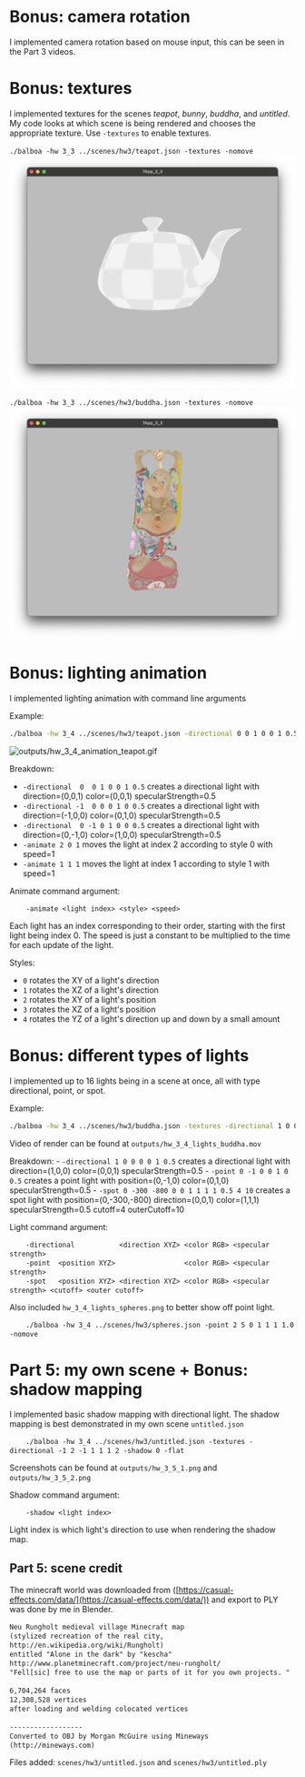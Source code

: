 # Bonus: camera rotation
I implemented camera rotation based on mouse input, this can be seen in the Part 3 videos.



# Bonus: textures
I implemented textures for the scenes *teapot*, *bunny*, *buddha*, and *untitled*. My code looks at which scene is being rendered and chooses the appropriate texture. Use `-textures` to enable textures.


`./balboa -hw 3_3 ../scenes/hw3/teapot.json -textures -nomove`
![outputs/hw_3_3_textures_teapot.png](outputs/hw_3_3_textures_teapot.png)

`./balboa -hw 3_3 ../scenes/hw3/buddha.json -textures -nomove`
![outputs/hw_3_3_textures_buddha.png](outputs/hw_3_3_textures_buddha.png)



# Bonus: lighting animation
I implemented lighting animation with command line arguments

Example:
```sh
./balboa -hw 3_4 ../scenes/hw3/teapot.json -directional 0 0 1 0 0 1 0.5 -directional -1 0 0 0 1 0 0.5 -directional 0 -1 0 1 0 0 0.5 -animate 2 0 1 -animate 1 1 1
```
![outputs/hw_3_4_animation_teapot.gif](outputs/hw_3_4_animation_teapot.gif)

Breakdown:
- `-directional  0  0 1 0 0 1 0.5` creates a directional light with direction=(0,0,1) color=(0,0,1) specularStrength=0.5
- `-directional -1  0 0 0 1 0 0.5` creates a directional light with direction=(-1,0,0) color=(0,1,0) specularStrength=0.5
- `-directional  0 -1 0 1 0 0 0.5` creates a directional light with direction=(0,-1,0) color=(1,0,0) specularStrength=0.5
- `-animate 2 0 1` moves the light at index 2 according to style 0 with speed=1
- `-animate 1 1 1` moves the light at index 1 according to style 1 with speed=1

Animate command argument:
```
    -animate <light index> <style> <speed>
```
Each light has an index corresponding to their order, starting with the first light being index 0. The speed is just a constant to be multiplied to the time for each update of the light.

Styles:
- `0` rotates the XY of a light's direction
- `1` rotates the XZ of a light's direction
- `2` rotates the XY of a light's position
- `3` rotates the XZ of a light's position
- `4` rotates the YZ of a light's direction up and down by a small amount



# Bonus: different types of lights
I implemented up to 16 lights being in a scene at once, all with type directional, point, or spot.

Example:
```sh
./balboa -hw 3_4 ../scenes/hw3/buddha.json -textures -directional 1 0 0 0 0 1 0.5 -animate 0 1 1 -point 0 -1 0 0 1 0 0.5 -animate 1 2 2 -spot 0 -300 -800 0 0 1 1 1 1 0.5 4 10 -animate 2 4 1 -nomove
```
Video of render can be found at `outputs/hw_3_4_lights_buddha.mov`

Breakdown:
    - `-directional 1 0 0 0 0 1 0.5` creates a directional light with direction=(1,0,0) color=(0,0,1) specularStrength=0.5
    - `-point 0 -1 0 0 1 0 0.5` creates a point light with position=(0,-1,0) color=(0,1,0) specularStrength=0.5
    - `-spot 0 -300 -800 0 0 1 1 1 1 0.5 4 10` creates a spot light with position=(0,-300,-800) direction=(0,0,1) color=(1,1,1) specularStrength=0.5 cutoff=4 outerCutoff=10

Light command argument:
```
    -directional           <direction XYZ> <color RGB> <specular strength>
    -point  <position XYZ>                 <color RGB> <specular strength>
    -spot   <position XYZ> <direction XYZ> <color RGB> <specular strength> <cutoff> <outer cutoff>
```

Also included `hw_3_4_lights_spheres.png` to better show off point light.
```
    ./balboa -hw 3_4 ../scenes/hw3/spheres.json -point 2 5 0 1 1 1 1.0 -nomove
```



# Part 5: my own scene  +  Bonus: shadow mapping
I implemented basic shadow mapping with directional light. The shadow mapping is best demonstrated in my own scene `untitled.json`
```
    ./balboa -hw 3_4 ../scenes/hw3/untitled.json -textures -directional -1 2 -1 1 1 1 2 -shadow 0 -flat
```
Screenshots can be found at `outputs/hw_3_5_1.png` and `outputs/hw_3_5_2.png`

Shadow command argument:
```
    -shadow <light index>
```
Light index is which light's direction to use when rendering the shadow map.


## Part 5: scene credit
The minecraft world was downloaded from ([https://casual-effects.com/data/](https://casual-effects.com/data/)) and export to PLY was done by me in Blender.

    Neu Rungholt medieval village Minecraft map
    (stylized recreation of the real city, http://en.wikipedia.org/wiki/Rungholt)
    entitled "Alone in the dark" by "kescha"
    http://www.planetminecraft.com/project/neu-rungholt/
    "Fell[sic] free to use the map or parts of it for you own projects. "

    6,704,264 faces
    12,308,528 vertices 
    after loading and welding colocated vertices

    ------------------
    Converted to OBJ by Morgan McGuire using Mineways (http://mineways.com)

Files added: `scenes/hw3/untitled.json` and `scenes/hw3/untitled.ply`

